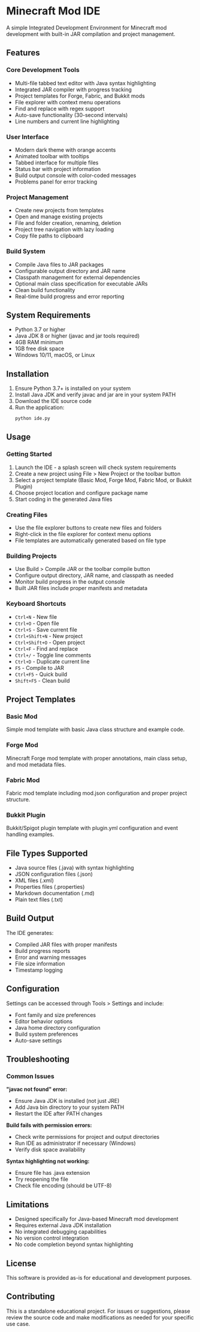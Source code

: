 # Minecraft Mod IDE

A simple Integrated Development Environment for Minecraft mod development with built-in JAR compilation and project management.

## Features

### Core Development Tools
- Multi-file tabbed text editor with Java syntax highlighting
- Integrated JAR compiler with progress tracking
- Project templates for Forge, Fabric, and Bukkit mods
- File explorer with context menu operations
- Find and replace with regex support
- Auto-save functionality (30-second intervals)
- Line numbers and current line highlighting

### User Interface
- Modern dark theme with orange accents
- Animated toolbar with tooltips
- Tabbed interface for multiple files
- Status bar with project information
- Build output console with color-coded messages
- Problems panel for error tracking

### Project Management
- Create new projects from templates
- Open and manage existing projects
- File and folder creation, renaming, deletion
- Project tree navigation with lazy loading
- Copy file paths to clipboard

### Build System
- Compile Java files to JAR packages
- Configurable output directory and JAR name
- Classpath management for external dependencies
- Optional main class specification for executable JARs
- Clean build functionality
- Real-time build progress and error reporting

## System Requirements

- Python 3.7 or higher
- Java JDK 8 or higher (javac and jar tools required)
- 4GB RAM minimum
- 1GB free disk space
- Windows 10/11, macOS, or Linux

## Installation

1. Ensure Python 3.7+ is installed on your system
2. Install Java JDK and verify javac and jar are in your system PATH
3. Download the IDE source code
4. Run the application:
   ```bash
   python ide.py
   ```

## Usage

### Getting Started
1. Launch the IDE - a splash screen will check system requirements
2. Create a new project using File > New Project or the toolbar button
3. Select a project template (Basic Mod, Forge Mod, Fabric Mod, or Bukkit Plugin)
4. Choose project location and configure package name
5. Start coding in the generated Java files

### Creating Files
- Use the file explorer buttons to create new files and folders
- Right-click in the file explorer for context menu options
- File templates are automatically generated based on file type

### Building Projects
- Use Build > Compile JAR or the toolbar compile button
- Configure output directory, JAR name, and classpath as needed
- Monitor build progress in the output console
- Built JAR files include proper manifests and metadata

### Keyboard Shortcuts
- `Ctrl+N` - New file
- `Ctrl+O` - Open file
- `Ctrl+S` - Save current file
- `Ctrl+Shift+N` - New project
- `Ctrl+Shift+O` - Open project
- `Ctrl+F` - Find and replace
- `Ctrl+/` - Toggle line comments
- `Ctrl+D` - Duplicate current line
- `F5` - Compile to JAR
- `Ctrl+F5` - Quick build
- `Shift+F5` - Clean build

## Project Templates

### Basic Mod
Simple mod template with basic Java class structure and example code.

### Forge Mod
Minecraft Forge mod template with proper annotations, main class setup, and mod metadata files.

### Fabric Mod
Fabric mod template including mod.json configuration and proper project structure.

### Bukkit Plugin
Bukkit/Spigot plugin template with plugin.yml configuration and event handling examples.

## File Types Supported

- Java source files (.java) with syntax highlighting
- JSON configuration files (.json)
- XML files (.xml)
- Properties files (.properties)
- Markdown documentation (.md)
- Plain text files (.txt)

## Build Output

The IDE generates:
- Compiled JAR files with proper manifests
- Build progress reports
- Error and warning messages
- File size information
- Timestamp logging

## Configuration

Settings can be accessed through Tools > Settings and include:
- Font family and size preferences
- Editor behavior options
- Java home directory configuration
- Build system preferences
- Auto-save settings

## Troubleshooting

### Common Issues

**"javac not found" error:**
- Ensure Java JDK is installed (not just JRE)
- Add Java bin directory to your system PATH
- Restart the IDE after PATH changes

**Build fails with permission errors:**
- Check write permissions for project and output directories
- Run IDE as administrator if necessary (Windows)
- Verify disk space availability

**Syntax highlighting not working:**
- Ensure file has .java extension
- Try reopening the file
- Check file encoding (should be UTF-8)

## Limitations

- Designed specifically for Java-based Minecraft mod development
- Requires external Java JDK installation
- No integrated debugging capabilities
- No version control integration
- No code completion beyond syntax highlighting

## License

This software is provided as-is for educational and development purposes.

## Contributing

This is a standalone educational project. For issues or suggestions, please review the source code and make modifications as needed for your specific use case.
